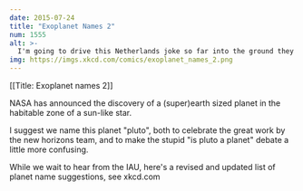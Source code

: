 ```yaml
---
date: 2015-07-24
title: "Exoplanet Names 2"
num: 1555
alt: >-
  I'm going to drive this Netherlands joke so far into the ground they'll have to build levees around it to keep the sea out.
img: https://imgs.xkcd.com/comics/exoplanet_names_2.png
---
```

[[Title: Exoplanet names 2]]

NASA has announced the discovery of a (super)earth sized planet in the habitable zone of a sun-like star.

I suggest we name this planet "pluto", both to celebrate the great work by the new horizons team, and to make the stupid "is pluto a planet" debate a little more confusing.

While we wait to hear from the IAU, here's a revised and updated list of planet name suggestions, see xkcd.com

